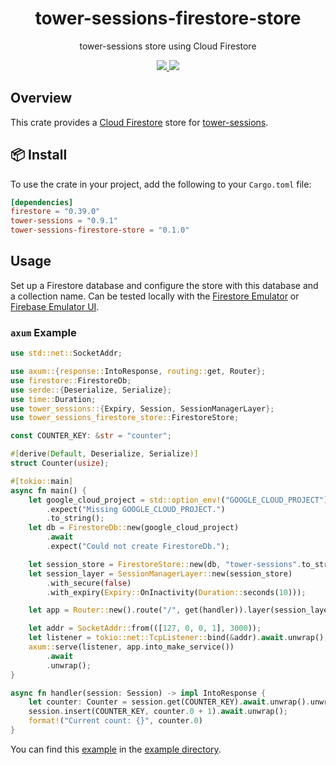 <h1 align="center">
    tower-sessions-firestore-store
</h1>

<p align="center">
    tower-sessions store using Cloud Firestore
</p>

<div align="center">
    <a href="https://crates.io/crates/tower-sessions-firestore-store">
        <img src="https://img.shields.io/crates/v/tower-sessions-firestore-store.svg" />
    </a>
    <a href="https://docs.rs/tower-sessions-firestore-store">
        <img src="https://docs.rs/tower-sessions-firestore-store/badge.svg" />
    </a>
</div>

## Overview

This crate provides a [Cloud Firestore][firestore] store for [tower-sessions][tower-sessions].

## 📦 Install

To use the crate in your project, add the following to your `Cargo.toml` file:

```toml
[dependencies]
firestore = "0.39.0"
tower-sessions = "0.9.1"
tower-sessions-firestore-store = "0.1.0"
```

## Usage

Set up a Firestore database and configure the store with this database and a collection name. Can be tested locally with the [Firestore Emulator][firestore-emulator] or [Firebase Emulator UI][firebase-ui].

### `axum` Example

```rs
use std::net::SocketAddr;

use axum::{response::IntoResponse, routing::get, Router};
use firestore::FirestoreDb;
use serde::{Deserialize, Serialize};
use time::Duration;
use tower_sessions::{Expiry, Session, SessionManagerLayer};
use tower_sessions_firestore_store::FirestoreStore;

const COUNTER_KEY: &str = "counter";

#[derive(Default, Deserialize, Serialize)]
struct Counter(usize);

#[tokio::main]
async fn main() {
    let google_cloud_project = std::option_env!("GOOGLE_CLOUD_PROJECT")
        .expect("Missing GOOGLE_CLOUD_PROJECT.")
        .to_string();
    let db = FirestoreDb::new(google_cloud_project)
        .await
        .expect("Could not create FirestoreDb.");

    let session_store = FirestoreStore::new(db, "tower-sessions".to_string());
    let session_layer = SessionManagerLayer::new(session_store)
        .with_secure(false)
        .with_expiry(Expiry::OnInactivity(Duration::seconds(10)));

    let app = Router::new().route("/", get(handler)).layer(session_layer);

    let addr = SocketAddr::from(([127, 0, 0, 1], 3000));
    let listener = tokio::net::TcpListener::bind(&addr).await.unwrap();
    axum::serve(listener, app.into_make_service())
        .await
        .unwrap();
}

async fn handler(session: Session) -> impl IntoResponse {
    let counter: Counter = session.get(COUNTER_KEY).await.unwrap().unwrap_or_default();
    session.insert(COUNTER_KEY, counter.0 + 1).await.unwrap();
    format!("Current count: {}", counter.0)
}
```

You can find this [example][counter-example] in the [example directory][examples].

[counter-example]: https://github.com/AtTheTavern/tower-sessions-firestore-store/tree/main/examples/firestore-store.rs
[examples]: https://github.com/AtTheTavern/tower-sessions-firestore-store/tree/main/examples
[firebase-ui]: https://firebaseopensource.com/projects/firebase/firebase-tools-ui/
[firestore]: https://cloud.google.com/firestore
[firestore-emulator]: https://firebase.google.com/docs/emulator-suite/connect_firestore
[tower-sessions]: https://crates.io/crates/tower-sessions
